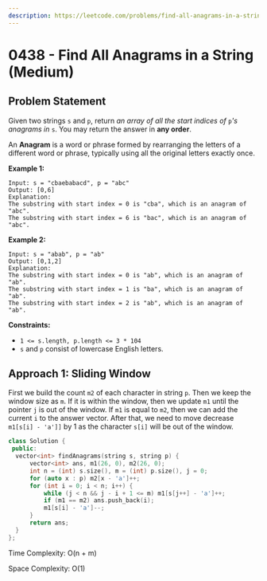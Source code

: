 ```yaml
---
description: https://leetcode.com/problems/find-all-anagrams-in-a-string/
---
```


# 0438 - Find All Anagrams in a String (Medium)

## Problem Statement

Given two strings `s` and `p`, return _an array of all the start indices of_ `p`_'s anagrams in_ `s`. You may return the answer in **any order**.

An **Anagram** is a word or phrase formed by rearranging the letters of a different word or phrase, typically using all the original letters exactly once.

&#x20;

**Example 1:**

```
Input: s = "cbaebabacd", p = "abc"
Output: [0,6]
Explanation:
The substring with start index = 0 is "cba", which is an anagram of "abc".
The substring with start index = 6 is "bac", which is an anagram of "abc".
```

**Example 2:**

```
Input: s = "abab", p = "ab"
Output: [0,1,2]
Explanation:
The substring with start index = 0 is "ab", which is an anagram of "ab".
The substring with start index = 1 is "ba", which is an anagram of "ab".
The substring with start index = 2 is "ab", which is an anagram of "ab".
```

**Constraints:**

* `1 <= s.length, p.length <= 3 * 104`
* `s` and `p` consist of lowercase English letters.

## Approach 1: Sliding Window

First we build the count `m2` of each character in string `p`. Then we keep the window size as `m`. If it is within the window, then we update `m1` until the pointer `j` is out of the window. If `m1` is equal to `m2`, then we can add the current `i` to the answer vector. After that, we need to move decrease `m1[s[i] - 'a']]` by 1 as the character `s[i]` will be out of the window.

```cpp
class Solution {
 public:
  vector<int> findAnagrams(string s, string p) {
      vector<int> ans, m1(26, 0), m2(26, 0);
      int n = (int) s.size(), m = (int) p.size(), j = 0;
      for (auto x : p) m2[x - 'a']++;
      for (int i = 0; i < n; i++) {
          while (j < n && j - i + 1 <= m) m1[s[j++] - 'a']++;
          if (m1 == m2) ans.push_back(i);
          m1[s[i] - 'a']--;
      }
      return ans;
  }
};
```

Time Complexity: O(n + m)

Space Complexity: O(1)
